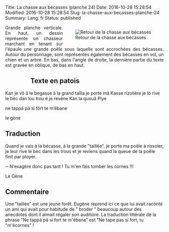 Title: La chasse aux bécasses (planche 24)
Date: 2016-10-28 15:28:54
Modified: 2016-10-28 15:28:54
Slug: la-chasse-aux-becasses-planche-24
Summary: 
Lang: fr
Status: published


<figure class="image-block" style="float: right;">
  <img alt="Retour de la chasse aux bécasses" src="{static}/images/planche_24_detail_dessin.png">
  <figcaption style="max-width: 300px">Retour de la chasse aux bécasses</figcaption>
</figure>
<p style="text-align:justify;">Grande planche verticale. En haut, un dessin représente un chasseur marchant<code></code> en tenant sur l'épaule une grande poêle sous laquelle sont accrochées des bécasses. Autour du personnage, sont représentés également  des bécasses en vol, un chien et un arbre. En bas, dans l'angle de droite, la dernière partie du texte est gravée en oblique, de bas en haut. </p>

<figure class="image-block" style="float: left;">
  <img alt="" src="{static}/images/planche_24.png">
  <figcaption style="max-width: 218px"></figcaption>
</figure>

## Texte en patois
Kan je vô â le begasse â la grand tallia je porte mâ Kasse rizolière je lô rive le bêc dan lou trou é je revéne Kan la quouâ Plye

ne tappá pâ si fôrt te m’ébane

le gène


## Traduction
Quand je vais à la bécasse, à la grande "taillée", je porte ma poêle à rissoler, je leur rive le bec dans les trous et je reviens quand la queue de la poêle finit par ployer.

─ N'exagère donc pas tant ! Tu m'en fais tomber les cornes !!!

Le Gène

## Commentaire
Une "taillée" est une jeune forêt.
Eugène reprend ici ce que lui avait raconté un ami qui avait pour habitude de " broder " beaucoup autour des anecdotes dont il aimait régaler son auditoire.
La traduction littérale de la phrase  "Ne tappá pâ si fort te m'ébane" est "Ne tape pas si fort, tu "m'écornes" !








